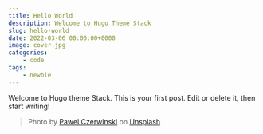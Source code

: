 ```yaml
---
title: Hello World
description: Welcome to Hugo Theme Stack
slug: hello-world
date: 2022-03-06 00:00:00+0000
image: cover.jpg
categories:
    - code
tags:
    - newbie
---
```


Welcome to Hugo theme Stack. This is your first post. Edit or delete it, then start writing!

> Photo by [Pawel Czerwinski](https://unsplash.com/@pawel_czerwinski) on [Unsplash](https://unsplash.com/)